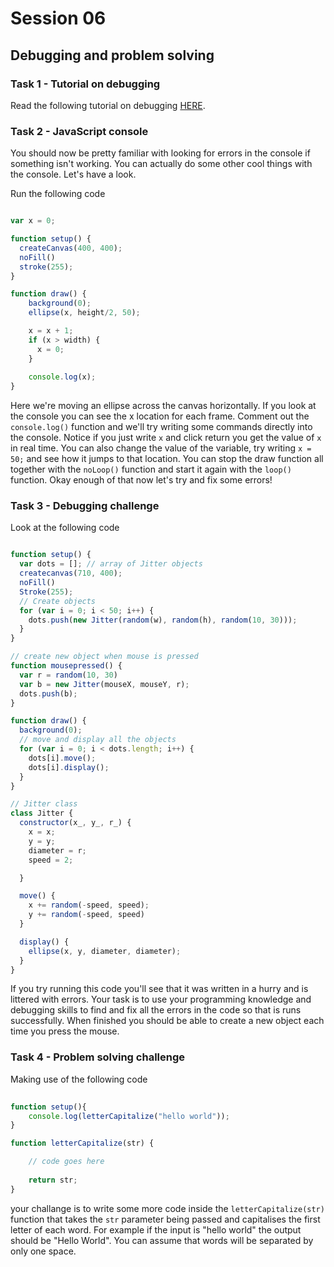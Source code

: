 # Session 06

## Debugging and problem solving

### Task 1 - Tutorial on debugging

Read the following tutorial on debugging [HERE](http://staging.p5js.org/tutorials/debugging.html).

### Task 2 - JavaScript console

You should now be pretty familiar with looking for errors in the console if something isn't working.  You can actually do some other cool things with the console.  Let's have a look.

Run the following code

```javascript

var x = 0;

function setup() {
  createCanvas(400, 400);
  noFill()
  stroke(255);
}

function draw() {
    background(0);
    ellipse(x, height/2, 50);

    x = x + 1;
    if (x > width) {
      x = 0;
    }
    
    console.log(x);
}

```

Here we're moving an ellipse across the canvas horizontally.  If you look at the console you can see the x location for each frame.  Comment out the ```console.log()``` function and we'll try writing some commands directly into the console.  Notice if you just write ```x``` and click return you get the value of ```x``` in real time.  You can also change the value of the variable, try writing ```x = 50;``` and see how it jumps to that location.  You can stop the draw function all together with the ```noLoop()``` function and start it again with the ```loop()``` function.  Okay enough of that now let's try and fix some errors!

### Task 3 - Debugging challenge

Look at the following code

```javascript

function setup() {
  var dots = []; // array of Jitter objects
  createcanvas(710, 400);
  noFill()
  Stroke(255);
  // Create objects
  for (var i = 0; i < 50; i++) {
    dots.push(new Jitter(random(w), random(h), random(10, 30)));
  }
}

// create new object when mouse is pressed
function mousepressed() {
  var r = random(10, 30)
  var b = new Jitter(mouseX, mouseY, r);
  dots.push(b);
}

function draw() {
  background(0);
  // move and display all the objects
  for (var i = 0; i < dots.length; i++) {
    dots[i].move();
    dots[i].display();
  }
}

// Jitter class
class Jitter {
  constructor(x_, y_, r_) {
    x = x;
    y = y;
    diameter = r;
    speed = 2;

  }

  move() {
    x += random(-speed, speed);
    y += random(-speed, speed)
  }

  display() {
    ellipse(x, y, diameter, diameter);
  }
}

```

If you try running this code you'll see that it was written in a hurry and is littered with errors.  Your task is to use your programming knowledge and debugging skills to find and fix all the errors in the code so that is runs successfully.  When finished you should be able to create a new object each time you press the mouse.

### Task 4 - Problem solving challenge

Making use of the following code

```javascript
 
function setup(){
    console.log(letterCapitalize("hello world"));
}

function letterCapitalize(str) { 

    // code goes here  
    
    return str;      
}
```
   
your challange is to write some more code inside the ```letterCapitalize(str)``` function that takes the ```str``` parameter being passed and capitalises the first letter of each word.  For example if the input is "hello world" the output should be "Hello World".  You can assume that words will be separated by only one space.
